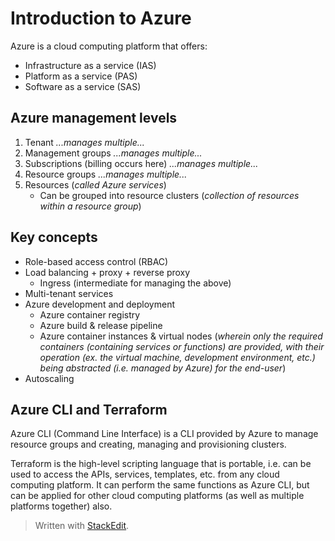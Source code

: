 
# Introduction to Azure
Azure is a cloud computing platform that offers:

- Infrastructure as a service (IAS)
- Platform as a service (PAS)
- Software as a service (SAS)

## Azure management levels

1. Tenant
*...manages multiple...*
2. Management groups
*...manages multiple...*
3. Subscriptions (billing occurs here)
*...manages multiple...*
4. Resource groups
*...manages multiple...*
5. Resources (*called Azure services*)
	-  Can be grouped into resource clusters (*collection of resources within a resource group*)

## Key concepts

- Role-based access control (RBAC)
- Load balancing + proxy + reverse proxy
	- Ingress (intermediate for managing the above)
- Multi-tenant services
- Azure development and deployment
	- Azure container registry
	- Azure build & release pipeline
	- Azure container instances & virtual nodes (*wherein only the required containers (containing services or functions) are provided, with their operation (ex. the virtual machine, development environment, etc.) being abstracted (i.e. managed by Azure) for the end-user*)
- Autoscaling

## Azure CLI and Terraform
Azure CLI (Command Line Interface) is a CLI provided by Azure to manage resource groups and creating, managing and provisioning clusters.

Terraform is the high-level scripting language that is portable, i.e. can be used to access the APIs, services, templates, etc. from any cloud computing platform. It can perform the same functions as Azure CLI, but can be applied for other cloud computing platforms (as well as multiple platforms together) also.

> Written with [StackEdit](https://stackedit.io/).
